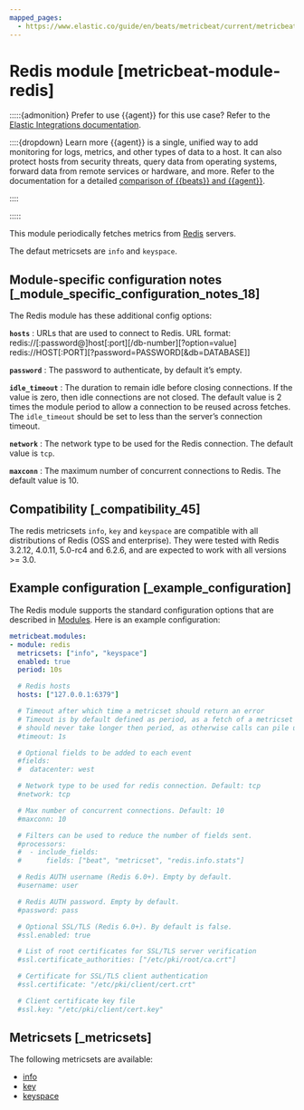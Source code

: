 ```yaml
---
mapped_pages:
  - https://www.elastic.co/guide/en/beats/metricbeat/current/metricbeat-module-redis.html
---
```


<!-- This file is generated! See scripts/mage/docs_collector.go -->

# Redis module [metricbeat-module-redis]

:::::{admonition} Prefer to use {{agent}} for this use case?
Refer to the [Elastic Integrations documentation](integration-docs://reference/redis/index.md).

::::{dropdown} Learn more
{{agent}} is a single, unified way to add monitoring for logs, metrics, and other types of data to a host. It can also protect hosts from security threats, query data from operating systems, forward data from remote services or hardware, and more. Refer to the documentation for a detailed [comparison of {{beats}} and {{agent}}](docs-content://reference/fleet/index.md).

::::


:::::


This module periodically fetches metrics from [Redis](http://redis.io/) servers.

The defaut metricsets are `info` and `keyspace`.


## Module-specific configuration notes [_module_specific_configuration_notes_18]

The Redis module has these additional config options:

**`hosts`**
:   URLs that are used to connect to Redis. URL format: redis://[:password@]host[:port][/db-number][?option=value] redis://HOST[:PORT][?password=PASSWORD[&db=DATABASE]]

**`password`**
:   The password to authenticate, by default it’s empty.

**`idle_timeout`**
:   The duration to remain idle before closing connections. If the value is zero, then idle connections are not closed. The default value is 2 times the module period to allow a connection to be reused across fetches. The `idle_timeout` should be set to less than the server’s connection timeout.

**`network`**
:   The network type to be used for the Redis connection. The default value is `tcp`.

**`maxconn`**
:   The maximum number of concurrent connections to Redis. The default value is 10.


## Compatibility [_compatibility_45]

The redis metricsets `info`, `key` and `keyspace` are compatible with all distributions of Redis (OSS and enterprise). They were tested with Redis 3.2.12, 4.0.11, 5.0-rc4 and 6.2.6, and are expected to work with all versions >= 3.0.


## Example configuration [_example_configuration]

The Redis module supports the standard configuration options that are described in [Modules](/reference/metricbeat/configuration-metricbeat.md). Here is an example configuration:

```yaml
metricbeat.modules:
- module: redis
  metricsets: ["info", "keyspace"]
  enabled: true
  period: 10s

  # Redis hosts
  hosts: ["127.0.0.1:6379"]

  # Timeout after which time a metricset should return an error
  # Timeout is by default defined as period, as a fetch of a metricset
  # should never take longer then period, as otherwise calls can pile up.
  #timeout: 1s

  # Optional fields to be added to each event
  #fields:
  #  datacenter: west

  # Network type to be used for redis connection. Default: tcp
  #network: tcp

  # Max number of concurrent connections. Default: 10
  #maxconn: 10

  # Filters can be used to reduce the number of fields sent.
  #processors:
  #  - include_fields:
  #      fields: ["beat", "metricset", "redis.info.stats"]

  # Redis AUTH username (Redis 6.0+). Empty by default.
  #username: user

  # Redis AUTH password. Empty by default.
  #password: pass

  # Optional SSL/TLS (Redis 6.0+). By default is false.
  #ssl.enabled: true

  # List of root certificates for SSL/TLS server verification
  #ssl.certificate_authorities: ["/etc/pki/root/ca.crt"]

  # Certificate for SSL/TLS client authentication
  #ssl.certificate: "/etc/pki/client/cert.crt"

  # Client certificate key file
  #ssl.key: "/etc/pki/client/cert.key"
```


## Metricsets [_metricsets]

The following metricsets are available:

* [info](/reference/metricbeat/metricbeat-metricset-redis-info.md)
* [key](/reference/metricbeat/metricbeat-metricset-redis-key.md)
* [keyspace](/reference/metricbeat/metricbeat-metricset-redis-keyspace.md)
